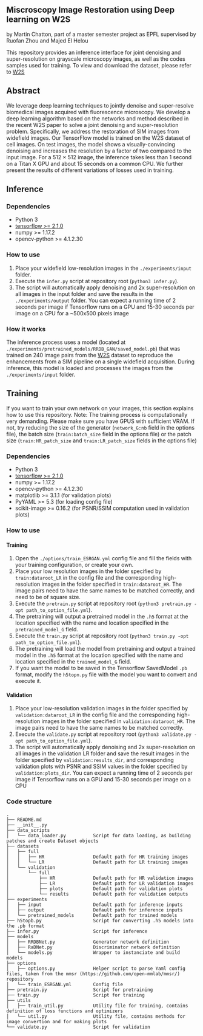 ## Miscroscopy Image Restoration using Deep learning on W2S
by Martin Chatton, part of a master semester project as EPFL supervised by Ruofan Zhou and Majed El Helou


This repository provides an inference interface for joint denoising and super-resolution on grayscale microscopy images, as well as the codes samples used for training. To view and download the dataset, please refer to [W2S](https://github.com/widefield2sim/w2s)

## Abstract
We leverage deep learning techniques to jointly denoise and super-resolve biomedical images acquired with fluorescence microscopy. We develop a deep learning algorithm based on the networks and method described in the recent W2S paper to solve a joint denoising and super-resolution problem. Specifically, we address the restoration of SIM images from widefield images. Our TensorFlow model is trained on the W2S dataset of cell images. On test images, the model shows a visually-convincing denoising and increases the resolution by a factor of two compared to the input image. For a 512 $\times$ 512 image, the inference takes less than 1 second on a Titan X GPU and about 15 seconds on a common CPU. We further present the results of different variations of losses used in training.

## Inference

### Dependencies
- Python 3
- [tensorflow >= 2.1.0](https://tensorflow.org)
- numpy >= 1.17.2
- opencv-python >= 4.1.2.30 

### How to use

1. Place your widefield low-resolution images in the `./experiments/input` folder.
2. Execute the `infer.py` script at repository root (`python3 infer.py`).
3. The script will automatically apply denoising and 2x super-resolution on all images in the input folder and save the results in the `./experiments/output` folder. You can expect a running time of 2 seconds per image if Tensorflow runs on a GPU and 15-30 seconds per image on a CPU for a ~500x500 pixels image

### How it works

The inference process uses a model (located at `./experiments/pretrained_models/RRDB_GAN/saved_model.pb`) that was trained on 240 image pairs from the [W2S](https://github.com/widefield2sim/w2s) dataset to reproduce the enhancements from a SIM pipeline on a single widefield acquisition. During inference, this model is loaded and processes the images from the `./experiments/input` folder.

## Training

If you want to train your own network on your images, this section explains how to use this repository.
Note: The training process is computationally very demanding. Please make sure you have GPUS with sufficient VRAM. If not, try reducing the size of the generator (`network_G:nb` field in the options file), the batch size (`train:batch_size` field in the options file) or the patch size (`train:HR_patch_size` and `train:LR_patch_size` fields in the options file)

### Dependencies
- Python 3
- [tensorflow >= 2.1.0](https://tensorflow.org)
- numpy >= 1.17.2
- opencv-python >= 4.1.2.30
- matplotlib >= 3.1.1 (for validation plots)
- PyYAML >= 5.3 (for loading config file)
- scikit-image >= 0.16.2 (for PSNR/SSIM computation used in validation plots)

### How to use

#### Training

1. Open the `./options/train_ESRGAN.yml` config file and fill the fields with your training configuration, or create your own.
2. Place your low resolution images in the folder specified by `train:dataroot_LR` in the config file and the corresponding high-resolution images in the folder specified in `train:dataroot_HR`. The image pairs need to have the same names to be matched correctly, and need to be of square size.
3. Execute the `pretrain.py` script at repository root (`python3 pretrain.py -opt path_to_option_file.yml`).
4. The pretraining will output a pretrained model in the `.h5` format at the location specified with the name and location specified in the `pretrained_model_G` field.
3. Execute the `train.py` script at repository root (`python3 train.py -opt path_to_option_file.yml`).
4. The pretraining will load the model from pretraining and output a trained model in the `.h5` format at the location specified with the name and location specified in the `trained_model_G` field.
5. If you want the model to be saved in the Tensorflow SavedModel `.pb` format, modify the `h5topn.py` file with the model you want to convert and execute it.

#### Validation

1. Place your low-resolution validation images in the folder specified by `validation:dataroot_LR` in the config file and the corresponding high-resolution images in the folder specified in `validation:dataroot_HR`. The image pairs need to have the same names to be matched correctly.
2. Execute the `validate.py` script at repository root (`python3 validate.py -opt path_to_option_file.yml`).
3. The script will automatically apply denoising and 2x super-resolution on all images in the validation LR folder and save the result images in the folder specified by `validation:results_dir`, and corresponding validation plots with PSNR and SSIM values in the folder specified by `validation:plots_dir`. You can expect a running time of 2 seconds per image if Tensorflow runs on a GPU and 15-30 seconds per image on a CPU

### Code structure

```
.
├── README.md
├── __init__.py
├── data_scripts
│   └── data_loader.py          Script for data loading, as building patches and create Dataset objects
├── datasets
│   ├── full
│   │   ├── HR                  Default path for HR training images
│   │   └── LR                  Default path for LR training images
│   └── validation
│       └── full
│           ├── HR              Default path for HR validation images
│           ├── LR              Default path for LR validation images
│           ├── plots           Default path for validation plots
│           └── results         Default path for validation outputs
├── experiments
│   ├── input                   Default path for inference inputs
│   ├── output                  Default path for inference inputs
│   └── pretrained_models       Default path for trained models
├── h5topb.py                   Script for converting .h5 models into the .pb format
├── infer.py                    Script for inference
├── models
│   ├── RRDBNet.py              Generator network definition
│   ├── RaDNet.py               Discriminator network definition
│   └── models.py               Wrapper to instanciate and build models
├── options
│   ├── options.py              Helper script to parse Yaml config files, taken from the mmsr (https://github.com/open-mmlab/mmsr/) repository 
│   └── train_ESRGAN.yml        Config file
├── pretrain.py                 Script for pretraining
├── train.py                    Script for training
├── utils
│   ├── train_util.py           Utility file for training, contains definition of loss functions and optimizers
│   └── util.py                 Utility file, contains methods for image convertion and for making plots
└── validate.py                 Script for validation
```


